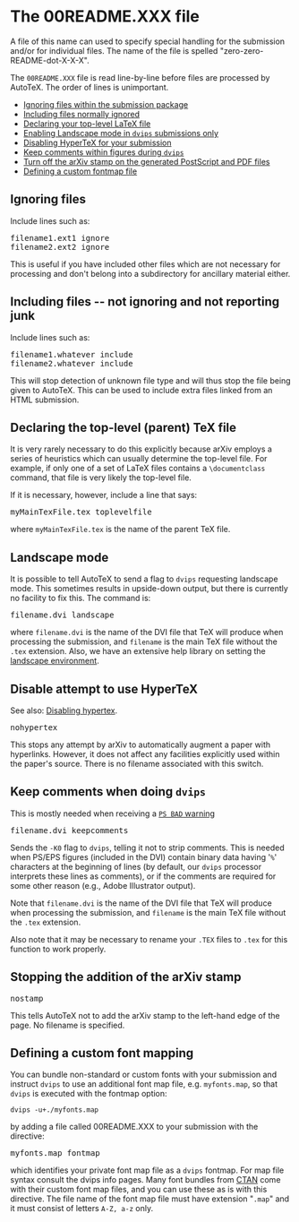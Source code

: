 # The 00README.XXX file

A file of this name can used to specify special handling for the submission and/or for individual files. The name of the file is spelled "zero-zero-README-dot-X-X-X".

The `00README.XXX` file is read line-by-line before files are processed by AutoTeX. The order of lines is unimportant.

*   [Ignoring files within the submission package](#ignoring)
*   [Including files normally ignored](#including)
*   [Declaring your top-level LaTeX file](#toplevel)
*   [Enabling Landscape mode in `dvips` submissions only](#landscape)
*   [Disabling HyperTeX for your submission](#nohypertex)
*   [Keep comments within figures during `dvips`](#keepcomments)
*   [Turn off the arXiv stamp on the generated PostScript and PDF files](#nostamp)
*   [Defining a custom fontmap file](#fontmap)

<a name="ignoring" id="ignoring"></a>

## Ignoring files

Include lines such as:

<pre>filename1.ext1 ignore
filename2.ext2 ignore
</pre>

This is useful if you have included other files which are not necessary for processing and don't belong into a subdirectory for ancillary material either.

<a name="including" id="including"></a>

## Including files -- not ignoring and not reporting junk

Include lines such as:

<pre>filename1.whatever include
filename2.whatever include
</pre>

This will stop detection of unknown file type and will thus stop the file being given to AutoTeX. This can be used to include extra files linked from an HTML submission.

<a name="toplevel" id="toplevel"></a>

## Declaring the top-level (parent) TeX file

It is very rarely necessary to do this explicitly because arXiv employs a series of heuristics which can usually determine the top-level file. For example, if only one of a set of LaTeX files contains a `\documentclass` command, that file is very likely the top-level file.

If it is necessary, however, include a line that says:

<pre>myMainTexFile.tex toplevelfile
</pre>

where `myMainTexFile.tex` is the name of the parent TeX file.

<a name="landscape" id="landscape"></a>

## Landscape mode

It is possible to tell AutoTeX to send a flag to `dvips` requesting landscape mode. This sometimes results in upside-down output, but there is currently no facility to fix this. The command is:

<pre>filename.dvi landscape
</pre>

where `filename.dvi` is the name of the DVI file that TeX will produce when processing the submission, and `filename` is the main TeX file without the `.tex` extension. Also, we have an extensive help library on setting the [landscape environment](faq/landscape "arXiv landscape help page").

<a name="nohypertex" id="nohypertex"></a>

## Disable attempt to use HyperTeX

See also: [Disabling hypertex](faq/mistakes#nohypertex).

<pre>nohypertex
</pre>

This stops any attempt by arXiv to automatically augment a paper with hyperlinks. However, it does not affect any facilities explicitly used within the paper's source. There is no filename associated with this switch.

<a name="keepcomments" id="keepcomments"></a>

## Keep comments when doing `dvips`

This is mostly needed when receiving a [`PS BAD` warning](faq/mistakes#psbad)

<pre>filename.dvi keepcomments
</pre>

Sends the `-K0` flag to `dvips`, telling it not to strip comments. This is needed when PS/EPS figures (included in the DVI) contain binary data having '`%`' characters at the beginning of lines (by default, our `dvips` processor interprets these lines as comments), or if the comments are required for some other reason (e.g., Adobe Illustrator output).

Note that `filename.dvi` is the name of the DVI file that TeX will produce when processing the submission, and `filename` is the main TeX file without the `.tex` extension.

Also note that it may be necessary to rename your `.TEX` files to `.tex` for this function to work properly.

<a name="nostamp" id="nostamp"></a>

## Stopping the addition of the arXiv stamp

<pre>nostamp
</pre>

This tells AutoTeX not to add the arXiv stamp to the left-hand edge of the page. No filename is specified.

<a name="fontmap" id="fontmap"></a>

## Defining a custom font mapping

You can bundle non-standard or custom fonts with your submission and instruct `dvips` to use an additional font map file, e.g. `myfonts.map`, so that `dvips` is executed with the fontmap option:

`dvips -u+./myfonts.map`

by adding a file called 00README.XXX to your submission with the directive:

<pre>myfonts.map fontmap
</pre>

which identifies your private font map file as a `dvips` fontmap. For map file syntax consult the dvips info pages. Many font bundles from [CTAN](http://www.ctan.org/) come with their custom font map files, and you can use these as is with this directive. The file name of the font map file must have extension "`.map`" and it must consist of letters `A-Z, a-z` only.
